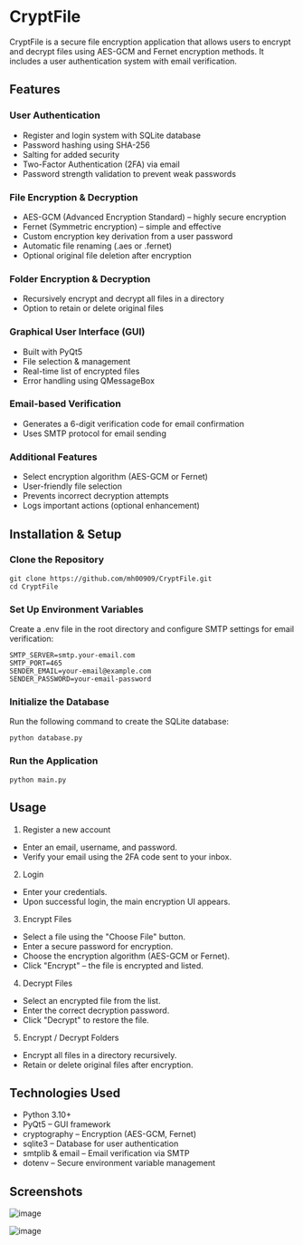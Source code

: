 # CryptFile
CryptFile is a secure file encryption application that allows users to encrypt and decrypt files using AES-GCM and Fernet encryption methods. It includes a user authentication system with email verification.

## Features
### User Authentication
- Register and login system with SQLite database
- Password hashing using SHA-256
- Salting for added security
- Two-Factor Authentication (2FA) via email
- Password strength validation to prevent weak passwords
### File Encryption & Decryption
- AES-GCM (Advanced Encryption Standard) – highly secure encryption
- Fernet (Symmetric encryption) – simple and effective
- Custom encryption key derivation from a user password
- Automatic file renaming (.aes or .fernet)
- Optional original file deletion after encryption
### Folder Encryption & Decryption
- Recursively encrypt and decrypt all files in a directory
- Option to retain or delete original files
### Graphical User Interface (GUI)
- Built with PyQt5
- File selection & management
- Real-time list of encrypted files
- Error handling using QMessageBox
### Email-based Verification
- Generates a 6-digit verification code for email confirmation
- Uses SMTP protocol for email sending
### Additional Features
- Select encryption algorithm (AES-GCM or Fernet)
- User-friendly file selection
- Prevents incorrect decryption attempts
- Logs important actions (optional enhancement)

## Installation & Setup
### Clone the Repository
```
git clone https://github.com/mh00909/CryptFile.git
cd CryptFile
```
### Set Up Environment Variables
Create a .env file in the root directory and configure SMTP settings for email verification:
```
SMTP_SERVER=smtp.your-email.com
SMTP_PORT=465
SENDER_EMAIL=your-email@example.com
SENDER_PASSWORD=your-email-password
```
### Initialize the Database
Run the following command to create the SQLite database:
```
python database.py
```
### Run the Application
```
python main.py
```
## Usage
1. Register a new account 
- Enter an email, username, and password.
- Verify your email using the 2FA code sent to your inbox.
2. Login 
- Enter your credentials.
- Upon successful login, the main encryption UI appears.
3. Encrypt Files 
- Select a file using the "Choose File" button.
- Enter a secure password for encryption.
- Choose the encryption algorithm (AES-GCM or Fernet).
- Click "Encrypt" – the file is encrypted and listed.
4. Decrypt Files 
- Select an encrypted file from the list.
- Enter the correct decryption password.
- Click "Decrypt" to restore the file.
5. Encrypt / Decrypt Folders 
- Encrypt all files in a directory recursively.
- Retain or delete original files after encryption.

## Technologies Used
- Python 3.10+
- PyQt5 – GUI framework
- cryptography – Encryption (AES-GCM, Fernet)
- sqlite3 – Database for user authentication
- smtplib & email – Email verification via SMTP
- dotenv – Secure environment variable management

## Screenshots
![image](https://github.com/user-attachments/assets/a2506247-c141-4396-a5fb-49e0246ace3d)

![image](https://github.com/user-attachments/assets/0b14d409-a90b-4e9e-845b-b8e7feaa56ad)
